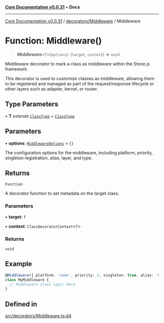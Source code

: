 [**Core Documentation v0.0.31**](../../../README.md) • **Docs**

***

[Core Documentation v0.0.31](../../../modules.md) / [decorators/Middleware](../README.md) / Middleware

# Function: Middleware()

> **Middleware**\<`T`\>(`options`): (`target`, `context`) => `void`

Middleware decorator to mark a class as middleware within the Stone.js framework.

This decorator is used to customize classes as middleware, allowing them to be registered and managed
as part of the request/response lifecycle or other layers such as adapter, kernel, or router.

## Type Parameters

• **T** *extends* [`ClassType`](../../../definitions/type-aliases/ClassType.md) = [`ClassType`](../../../definitions/type-aliases/ClassType.md)

## Parameters

• **options**: [`MiddlewareOptions`](../interfaces/MiddlewareOptions.md) = `{}`

The configuration options for the middleware, including platform, priority, singleton registration, alias, layer, and type.

## Returns

`Function`

A decorator function to set metadata on the target class.

### Parameters

• **target**: `T`

• **context**: `ClassDecoratorContext`\<`T`\>

### Returns

`void`

## Example

```typescript
@Middleware({ platform: 'node', priority: 1, singleton: true, alias: 'MyMiddleware', layer: 'adapter', type: 'input' })
class MyMiddleware {
  // Middleware class logic here.
}
```

## Defined in

[src/decorators/Middleware.ts:44](https://github.com/stonemjs/core/blob/a25677efd9a5f5a45cc90fda3ed3e87df97e6124/src/decorators/Middleware.ts#L44)
